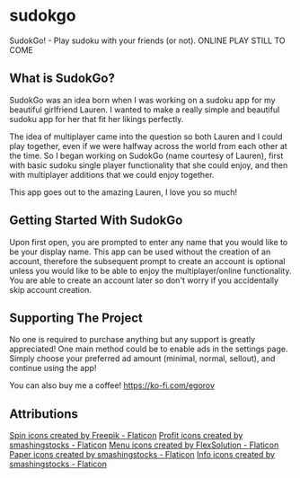 # sudokgo

SudokGo! - Play sudoku with your friends (or not).
ONLINE PLAY STILL TO COME

## What is SudokGo?

SudokGo was an idea born when I was working on a sudoku app for my beautiful girlfriend Lauren. I wanted to make a really simple and beautiful sudoku app for her that fit her likings perfectly.

The idea of multiplayer came into the question so both Lauren and I could play together, even if we were halfway across the world from each other at the time. So I began working on SudokGo (name courtesy of Lauren), first with basic sudoku single player functionality that she could enjoy, and then with multiplayer additions that we could enjoy together.

This app goes out to the amazing Lauren, I love you so much!

## Getting Started With SudokGo

Upon first open, you are prompted to enter any name that you would like to be your display name. This app can be used without the creation of an account, therefore the subsequent prompt to create an account is optional unless you would like to be able to enjoy the multiplayer/online functionality. You are able to create an account later so don't worry if you accidentally skip account creation.

## Supporting The Project

No one is required to purchase anything but any support is greatly appreciated! One main method could be to enable ads in the settings page. Simply choose your preferred ad amount (minimal, normal, sellout), and continue using the app!

You can also buy me a coffee!
https://ko-fi.com/egorov


## Attributions

<a href="https://www.flaticon.com/free-icons/spin" title="spin icons">Spin icons created by Freepik - Flaticon</a>
<a href="https://www.flaticon.com/free-icons/profit" title="profit icons">Profit icons created by smashingstocks - Flaticon</a>
<a href="https://www.flaticon.com/free-icons/menu" title="menu icons">Menu icons created by FlexSolution - Flaticon</a>
<a href="https://www.flaticon.com/free-icons/paper" title="paper icons">Paper icons created by smashingstocks - Flaticon</a>
<a href="https://www.flaticon.com/free-icons/info" title="info icons">Info icons created by smashingstocks - Flaticon</a>
